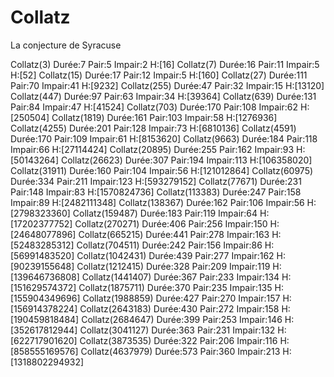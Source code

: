 # Collatz
La conjecture de Syracuse

Collatz(3) Durée:7 Pair:5 Impair:2 H:[16]
Collatz(7) Durée:16 Pair:11 Impair:5 H:[52]
Collatz(15) Durée:17 Pair:12 Impair:5 H:[160]
Collatz(27) Durée:111 Pair:70 Impair:41 H:[9232]
Collatz(255) Durée:47 Pair:32 Impair:15 H:[13120]
Collatz(447) Durée:97 Pair:63 Impair:34 H:[39364]
Collatz(639) Durée:131 Pair:84 Impair:47 H:[41524]
Collatz(703) Durée:170 Pair:108 Impair:62 H:[250504]
Collatz(1819) Durée:161 Pair:103 Impair:58 H:[1276936]
Collatz(4255) Durée:201 Pair:128 Impair:73 H:[6810136]
Collatz(4591) Durée:170 Pair:109 Impair:61 H:[8153620]
Collatz(9663) Durée:184 Pair:118 Impair:66 H:[27114424]
Collatz(20895) Durée:255 Pair:162 Impair:93 H:[50143264]
Collatz(26623) Durée:307 Pair:194 Impair:113 H:[106358020]
Collatz(31911) Durée:160 Pair:104 Impair:56 H:[121012864]
Collatz(60975) Durée:334 Pair:211 Impair:123 H:[593279152]
Collatz(77671) Durée:231 Pair:148 Impair:83 H:[1570824736]
Collatz(113383) Durée:247 Pair:158 Impair:89 H:[2482111348]
Collatz(138367) Durée:162 Pair:106 Impair:56 H:[2798323360]
Collatz(159487) Durée:183 Pair:119 Impair:64 H:[17202377752]
Collatz(270271) Durée:406 Pair:256 Impair:150 H:[24648077896]
Collatz(665215) Durée:441 Pair:278 Impair:163 H:[52483285312]
Collatz(704511) Durée:242 Pair:156 Impair:86 H:[56991483520]
Collatz(1042431) Durée:439 Pair:277 Impair:162 H:[90239155648]
Collatz(1212415) Durée:328 Pair:209 Impair:119 H:[139646736808]
Collatz(1441407) Durée:367 Pair:233 Impair:134 H:[151629574372]
Collatz(1875711) Durée:370 Pair:235 Impair:135 H:[155904349696]
Collatz(1988859) Durée:427 Pair:270 Impair:157 H:[156914378224]
Collatz(2643183) Durée:430 Pair:272 Impair:158 H:[190459818484]
Collatz(2684647) Durée:399 Pair:253 Impair:146 H:[352617812944]
Collatz(3041127) Durée:363 Pair:231 Impair:132 H:[622717901620]
Collatz(3873535) Durée:322 Pair:206 Impair:116 H:[858555169576]
Collatz(4637979) Durée:573 Pair:360 Impair:213 H:[1318802294932]
